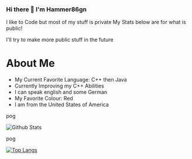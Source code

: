### Hi there 👋 I'm Hammer86gn



I like to Code but most of my stuff is private
My Stats below are for what is public!

I'll try to make more public stuff in the future

# About Me

- My Current Favorite Language: C++ then Java
- Currently Improving my C++ Abilities
- I can speak english and some German
- My Favorite Colour: Red
- I am from the United States of America

pog

![Github Stats](https://github-readme-stats.vercel.app/api?username=anuraghazra&count_private=true?theme=tokyonight)

pog

[![Top Langs](https://github-readme-stats.vercel.app/api/top-langs/?username=Hammer86gn&layout=compact)](https://www.google.com)

